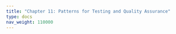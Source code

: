 ```yaml
---
title: "Chapter 11: Patterns for Testing and Quality Assurance"
type: docs
nav_weight: 110000
---
```

